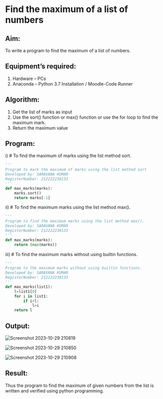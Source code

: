 # Find the maximum of a list of numbers
## Aim:
To write a program to find the maximum of a list of numbers.
## Equipment’s required:
1.	Hardware – PCs
2.	Anaconda – Python 3.7 Installation / Moodle-Code Runner
## Algorithm:
1.	Get the list of marks as input
2.	Use the sort() function or max() function or use the for loop to find the maximum mark.
3.	Return the maximum value


## Program:
i)	# To find the maximum of marks using the list method sort.

```Python
''' 
Program to mark the maximum of marks using the list method sort
Developed by: SARAVANA KUMAR
RegisterNumber: 212222230133
'''
def max_marks(marks):
    marks.sort()
    return marks[-1] 
```



ii)	# To find the maximum marks using the list method max().

```Python
''' 
Program to find the maximum marks using the list method max().
Developed by: SARAVANA KUMAR
RegisterNumber: 212222230133
'''
def max_marks(marks):
    return (max(marks)) 
```


iii) # To find the maximum marks without using builtin functions.
```Python
''' 
Program to the maximum marks without using builtin functions.
Developed by: SARAVANA KUMAR
RegisterNumber: 212222230133
'''
def max_marks(list1):
    l=list1[0]
    for i in list1:
        if i>l:
            l=i
    return l        
```



## Output:

![Screenshot 2023-10-29 210819](https://github.com/Saravana-kumar369/FindMaximum/assets/117925254/4b873549-39da-441d-965d-d4e20ada0c66)

![Screenshot 2023-10-29 210850](https://github.com/Saravana-kumar369/FindMaximum/assets/117925254/2194ab85-f894-43da-93da-137e25e43881)

![Screenshot 2023-10-29 210908](https://github.com/Saravana-kumar369/FindMaximum/assets/117925254/c2d20d1c-5153-4f18-a29a-eee673b348e1)



## Result:
Thus the program to find the maximum of given numbers from the list is written and verified using python programming.
